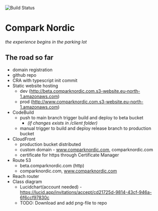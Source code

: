 ![Build Status](https://codebuild.eu-north-1.amazonaws.com/badges?uuid=eyJlbmNyeXB0ZWREYXRhIjoieHhwTzQ5b1N0dmVYWTBScEVPa2JJR053amEyREs1VCtEWWpLVjBvbTlNVFVGWVdNL2l2anR0R3Q5NEp4b0Y1cXRXamp0NDZBUlA4andQMXNGTFhsUUpzPSIsIml2UGFyYW1ldGVyU3BlYyI6ImxLdmZZaWtISm5yUi80ZXAiLCJtYXRlcmlhbFNldFNlcmlhbCI6MX0%3D&branch=main)

# Compark Nordic 

*the experience begins in the parking lot*

## The road so far

* domain registration
* github repo
* CRA with typescript init commit
* Static website hosting
    - dev (http://beta.comparknordic.com.s3-website.eu-north-1.amazonaws.com)
    - prod (http://www.comparknordic.com.s3-website.eu-north-1.amazonaws.com)
* CodeBuild
    - push to main branch trigger build and deploy to beta bucket
        - *(if changes exists in /client folder)*
    - manual trigger to build and deploy release branch to production bucket
* CloudFront
    - production bucket distributed
    - custom domain - www.comparknordic.com, comparknordic.com
    - certificate for https through Certificate Manager
* Route 53
    - beta.comparknordic.com (http)
    - comparknordic.com, www.comparknordic.com
* Reach router
* Class diagram
    - Lucidchart(account needed) - https://lucid.app/invitations/accept/cd21725d-9814-43cf-946a-6f6ccf97830c
    - TODO: Download and add png-file to repo
